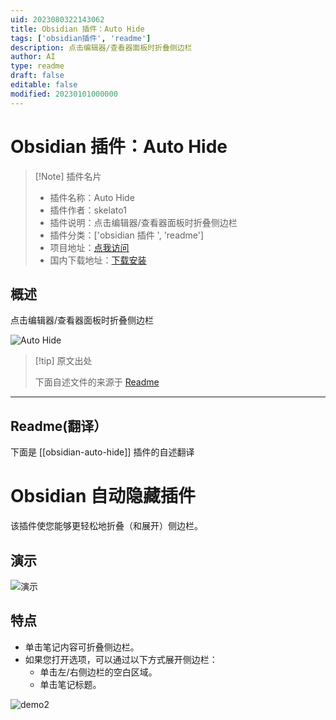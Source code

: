 ```yaml
---
uid: 2023080322143062
title: Obsidian 插件：Auto Hide
tags: ['obsidian插件', 'readme']
description: 点击编辑器/查看器面板时折叠侧边栏
author: AI
type: readme
draft: false
editable: false
modified: 20230101000000
---
```


# Obsidian 插件：Auto Hide

> [!Note] 插件名片
> - 插件名称：Auto Hide
> - 插件作者：skelato1
> - 插件说明：点击编辑器/查看器面板时折叠侧边栏
> - 插件分类：['obsidian 插件 ', 'readme']
> - 项目地址：[点我访问](https://github.com/skelato1/obsidian-auto-hide)
> - 国内下载地址：[下载安装](https://pkmer.cn/products/plugin/pluginMarket/?obsidian-auto-hide)

## 概述

点击编辑器/查看器面板时折叠侧边栏

![Auto Hide](https://cdn.pkmer.cn/covers/obsidian-auto-hide_new.gif!pkmer)

> [!tip] 原文出处
>
>下面自述文件的来源于 [Readme](https://ghproxy.net/https://raw.githubusercontent.com/skelato1/obsidian-auto-hide/master/README.md)
>

---

## Readme(翻译）

下面是 [[obsidian-auto-hide]] 插件的自述翻译

# Obsidian 自动隐藏插件

该插件使您能够更轻松地折叠（和展开）侧边栏。

## 演示

![演示](https://user-images.githubusercontent.com/97661658/184786896-358e253a-d024-4d31-a33b-f200ce69e53a.gif)

## 特点

- 单击笔记内容可折叠侧边栏。
- 如果您打开选项，可以通过以下方式展开侧边栏：
    - 单击左/右侧边栏的空白区域。
    - 单击笔记标题。

![demo2](https://user-images.githubusercontent.com/97661658/184786906-ba29ca56-9d06-48c1-a148-3c8e6b503d6d.gif)
